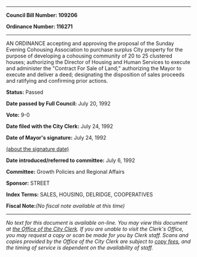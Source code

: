 

********

**Council Bill Number: 109206**
   
**Ordinance Number: 116271**
********

 AN ORDINANCE accepting and approving the proposal of the Sunday Evening Cohousing Association to purchase surplus City property for the purpose of developing a cohousing community of 20 to 25 clustered houses; authorizing the Director of Housing and Human Services to execute and administer the "Contract For Sale of Land;" authorizing the Mayor to execute and deliver a deed; designating the disposition of sales proceeds and ratifying and confirming prior actions.

**Status:** Passed
   
**Date passed by Full Council:** July 20, 1992
   
**Vote:** 9-0
   
**Date filed with the City Clerk:** July 24, 1992
   
**Date of Mayor's signature:** July 24, 1992
   
[(about the signature date)](/~public/approvaldate.htm)
   
   
   
**Date introduced/referred to committee:** July 6, 1992
   
**Committee:** Growth Policies and Regional Affairs
   
**Sponsor:** STREET
   
   
**Index Terms:** SALES, HOUSING, DELRIDGE, COOPERATIVES

**Fiscal Note:**_(No fiscal note available at this time)_
********

_No text for this document is available on-line. You may view this document at [the Office of the City Clerk](http://www.seattle.gov/leg/clerk/contactUs.htm). If you are unable to visit the Clerk's Office, you may request a copy or scan be made for you by Clerk staff. Scans and copies provided by the Office of the City Clerk are subject to [copy fees](http://clerk.seattle.gov/~public/clerkfees.htm), and the timing of service is dependent on the availability of staff._

